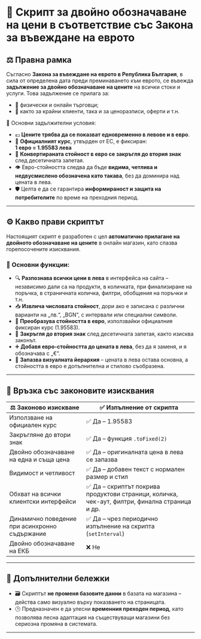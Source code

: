 # 🧾 Скрипт за двойно обозначаване на цени в съответствие със Закона за въвеждане на еврото

## ⚖️ Правна рамка

Съгласно **Закона за въвеждане на еврото в Република България**, в сила от определена дата преди преминаването към еврото, се въвежда **задължение за двойно обозначаване на цените** на всички стоки и услуги. Това задължение се прилага за:

- 🏪 физически и онлайн търговци;
- 🧾 както за крайни клиенти, така и за ценоразписи, оферти и т.н.

🔹 Основни задължителни условия:

- 💶 **Цените трябва да се показват едновременно в левове и в евро**.
- 📌 **Официалният курс**, утвърден от ЕС, е фиксиран:  
  **1 евро = 1.95583 лева**
- 🔢 **Конвертираната стойност в евро се закръгля до втория знак** след десетичната запетая.
- 👁️ Евро-стойността следва да бъде **видима, четлива и недвусмислено обозначена като такава**, без да доминира над цената в лева.
- 🛡️ Целта е да се гарантира **информираност и защита на потребителите** по време на преходния период.

---

## ⚙️ Какво прави скриптът

Настоящият скрипт е разработен с цел **автоматично прилагане на двойното обозначаване на цените** в онлайн магазин, като спазва горепосочените изисквания.

### 🔧 Основни функции:

- 🔍 **Разпознава всички цени в лева** в интерфейса на сайта – независимо дали са на продукти, в количката, при финализиране на поръчка, в страничната количка, филтри, обобщения на поръчки и т.н.
- 📥 **Извлича числовата стойност**, дори ако е записана с различни варианти на „лв.“, „BGN“, с интервали или специални символи.
- 💱 **Преобразува стойността в евро**, използвайки официалния фиксиран курс (1.95583).
- 🎯 **Закръгля до втория знак** след десетичната запетая, както изисква законът.
- ➕ **Добавя евро-стойността до цената в лева**, без да я заменя, и я обозначава с „€“.
- 🎨 **Запазва визуалната йерархия** – цената в лева остава основна, а стойността в евро е допълнителна и стилово съобразена.

---

## 🔗 Връзка със законовите изисквания

| ⚖️ Законово изискване                              | ✅ Изпълнение от скрипта                          |
|----------------------------------------------------|---------------------------------------------------|
| Използване на официален курс                       | ✅ Да – 1.95583                                     |
| Закръгляне до втори знак                           | ✅ Да – функция `.toFixed(2)`                       |
| Двойно обозначаване на една и съща цена            | ✅ Да – оригиналната цена в лева се запазва         |
| Видимост и четливост                               | ✅ Да – добавен текст с нормален размер и стил      |
| Обхват на всички клиентски интерфейси              | ✅ Да – скриптът покрива продуктови страници, количка, чек-аут, филтри, финална страница и др. |
| Динамично поведение при асинхронно съдържание      | ✅ Да – чрез периодично изпълнение на скрипта (`setInterval`) |
| Двойно обозначаване на ЕКБ      | ❌ Не |

---

## 📝 Допълнителни бележки

- 🗃️ Скриптът **не променя базовите данни** в базата на магазина – действа само визуално върху показването на страницата.
- 🕒 Предназначен е да улесни **временния преходен период**, като позволява лесна адаптация на съществуващи магазини без сериозна промяна в системата.

---